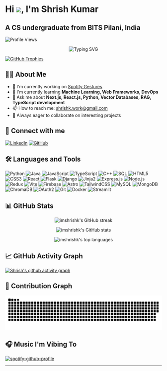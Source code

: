 # Hi <img src="https://media.giphy.com/media/hvRJCLFzcasrR4ia7z/giphy.gif" width="35px">, I'm Shrish Kumar

## A CS undergraduate from BITS Pilani, India

![Profile Views](https://komarev.com/ghpvc/?username=imshrishk&label=Profile%20views&color=0e75b6&style=flat)

<p align="center">
  <img src="https://readme-typing-svg.herokuapp.com?font=Fira+Code&size=22&pause=1000&center=true&vCenter=true&width=435&lines=Full-stack+Developer;Open-Source+Contributor;Tech+Enthusiast" alt="Typing SVG" />
</p>

[![GitHub Trophies](https://github-profile-trophy.vercel.app/?username=imshrishk&theme=onedark&row=1)](https://github.com/ryo-ma/github-profile-trophy)

## 👨‍💻 About Me

- 🔭 I'm currently working on [Spotify Gestures](https://spotify-gestures.vercel.app/)
- 🌱 I'm currently learning **Machine Learning, Web Frameworks, DevOps**
- 💬 Ask me about **Next.js, React.js, Python, Vector Databases, RAG, TypeScript development**
- 📫 How to reach me: [shrishk.work@gmail.com](mailto:shrishk.work@gmail.com)
- 🚀 Always eager to collaborate on interesting projects

## 🤝 Connect with me

[![LinkedIn](https://img.shields.io/badge/LinkedIn-0077B5?style=for-the-badge&logo=linkedin&logoColor=white)](https://linkedin.com/in/shrish-kumar)
[![GitHub](https://img.shields.io/badge/GitHub-100000?style=for-the-badge&logo=github&logoColor=white)](https://github.com/imshrishk)

## 🛠️ Languages and Tools

![Python](https://img.shields.io/badge/Python-3776AB?style=for-the-badge&logo=python&logoColor=white)
![Java](https://img.shields.io/badge/Java-ED8B00?style=for-the-badge&logo=openjdk&logoColor=white)
![JavaScript](https://img.shields.io/badge/JavaScript-F7DF1E?style=for-the-badge&logo=javascript&logoColor=black)
![TypeScript](https://img.shields.io/badge/TypeScript-007ACC?style=for-the-badge&logo=typescript&logoColor=white)
![C++](https://img.shields.io/badge/C%2B%2B-00599C?style=for-the-badge&logo=c%2B%2B&logoColor=white)
![SQL](https://img.shields.io/badge/SQL-4479A1?style=for-the-badge&logo=mysql&logoColor=white)
![HTML5](https://img.shields.io/badge/HTML5-E34F26?style=for-the-badge&logo=html5&logoColor=white)
![CSS3](https://img.shields.io/badge/CSS3-1572B6?style=for-the-badge&logo=css3&logoColor=white)
![React](https://img.shields.io/badge/React-20232A?style=for-the-badge&logo=react&logoColor=61DAFB)
![Flask](https://img.shields.io/badge/Flask-000000?style=for-the-badge&logo=flask&logoColor=white)
![Django](https://img.shields.io/badge/Django-092E20?style=for-the-badge&logo=django&logoColor=white)
![Jinja2](https://img.shields.io/badge/Jinja2-B41717?style=for-the-badge&logo=jinja&logoColor=white)
![Express.js](https://img.shields.io/badge/Express.js-404D59?style=for-the-badge)
![Node.js](https://img.shields.io/badge/Node.js-43853D?style=for-the-badge&logo=node.js&logoColor=white)
![Redux](https://img.shields.io/badge/Redux-593D88?style=for-the-badge&logo=redux&logoColor=white)
![Vite](https://img.shields.io/badge/Vite-646CFF?style=for-the-badge&logo=vite&logoColor=white)
![Firebase](https://img.shields.io/badge/Firebase-FFCA28?style=for-the-badge&logo=firebase&logoColor=black)
![Astro](https://img.shields.io/badge/Astro-FF5D01?style=for-the-badge&logo=astro&logoColor=white)
![TailwindCSS](https://img.shields.io/badge/TailwindCSS-06B6D4?style=for-the-badge&logo=tailwindcss&logoColor=white)
![MySQL](https://img.shields.io/badge/MySQL-005C84?style=for-the-badge&logo=mysql&logoColor=white)
![MongoDB](https://img.shields.io/badge/MongoDB-4EA94B?style=for-the-badge&logo=mongodb&logoColor=white)
![ChromaDB](https://img.shields.io/badge/ChromaDB-4285F4?style=for-the-badge&logo=google-chrome&logoColor=white)
![OAuth2](https://img.shields.io/badge/OAuth2-000000?style=for-the-badge&logo=auth0&logoColor=white)
![Git](https://img.shields.io/badge/Git-F05032?style=for-the-badge&logo=git&logoColor=white)
![Docker](https://img.shields.io/badge/Docker-2496ED?style=for-the-badge&logo=docker&logoColor=white)
![Streamlit](https://img.shields.io/badge/Streamlit-FF4B4B?style=for-the-badge&logo=streamlit&logoColor=white)

## 📊 GitHub Stats

<p align="center">
  <img src="https://github-readme-streak-stats.herokuapp.com/?user=imshrishk&theme=dark" alt="imshrishk's GitHub streak"/>
</p>

<p align="center">
  <img src="https://github-readme-stats.vercel.app/api?username=imshrishk&show_icons=true&theme=dark" alt="imshrishk's GitHub stats"/>
</p>

<p align="center">
  <img src="https://github-readme-stats.vercel.app/api/top-langs/?username=imshrishk&layout=compact&theme=dark" alt="imshrishk's top languages"/>
</p>

## 📈 GitHub Activity Graph

[![Shrish's github activity graph](https://github-readme-activity-graph.vercel.app/graph?username=imshrishk&theme=react-dark)](https://github.com/ashutosh00710/github-readme-activity-graph)

## 🐍 Contribution Graph

<img src="https://raw.githubusercontent.com/imshrishk/imshrishk/output/snake.svg" alt="Snake animation" />

## 🎧 Music I'm Vibing To

[![spotify-github-profile](https://spotify-github-profile.kittinanx.com/api/view?uid=31bb5djamwrzhungaezdqdwvywrq&cover_image=true&theme=natemoo-re&show_offline=true&background_color=121212&interchange=true&bar_color=53b14f&bar_color_cover=true)](https://open.spotify.com/user/31bb5djamwrzhungaezdqdwvywrq)

---
